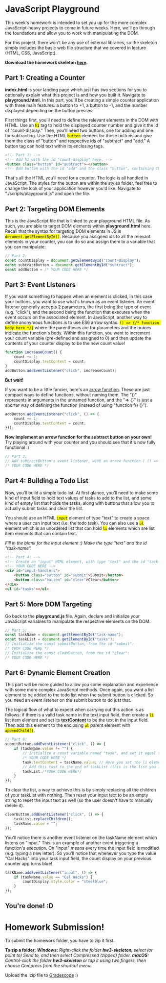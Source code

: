# JavaScript Playground

This week's homework is intended to set you up for the more complex JavaScript-heavy projects to come in future weeks. Here, we'll go through the foundations and allow you to work with manipulating the DOM.

For this project, there won't be any use of external libraries, so the skeleton simply includes the basic web file structure that we covered in lecture (HTML, CSS, JavaScript).

**Download the homework skeleton [here](assets/hw3/hw3-skeleton.zip).**

## Part 1: Creating a Counter
**index.html** is your landing page which just has two sections for you to optionally explain what this project is and how you built it. Navigate to **playground.html.** In this part, you'll be creating a simple counter application with three main features: a button to +1, a button to -1, and the number displayed depending on the button presses.

First things first, you'll need to define the relevant elements in the DOM with HTML. Use an <mark><code>h1</code></mark> tag to hold the displayed counter number and give it the id of "count-display." Then, you'll need two buttons, one for adding and one for subtracting. Use the HTML <mark><code>button</code></mark> element for these buttons and give them the class of "button" and respective ids of "subtract" and "add." A button tag can hold text within its enclosing tags.

```html
<!-- Part 1: -->
<!-- Add h1 with the id "count-display" here. -->
<button class="button" id="subtract">-</button>
<!-- Add button with the id "add" and the class "button", containing the text "+" here. -->
```

That's all the HTML you'll need for a counter. The logic is all handled in JavaScript. The styles for the button are within the styles folder, feel free to change the look of your application however you'd like. Navigate to "./scripts/playground.js" and open the file.

## Part 2: Targeting DOM Elements

This is the JavaScript file that is linked to your playground HTML file. As such, you are able to target DOM elements within **playground.html** here. Recall that the syntax for targeting DOM elements in JS is <mark><code>document.getElementById()</code></mark>. Because you assigned ids to all the relevant elements in your counter, you can do so and assign them to a variable that you can manipulate:

```javascript
// Part 2:
const countDisplay = document.getElementById("count-display");
const subtractButton = document.getElementById("subtract");
const addButton = /* YOUR CODE HERE */
```

## Part 3: Event Listeners
If you want something to happen when an element is clicked, in this case your buttons, you want to use what's known as an event listener. An event listener generally accepts 2 parameters, the first being the type of event (e.g. "click"), and the second being the function that executes when the event occurs on the associated element. In JavaScript, another way to define anonymous functions is to use ES6 arrow syntax. <mark><code>() => {/* function body here */}</code></mark> where the parentheses are for parameters and the braces indicate the function's body. Within this function, you want to increment your count variable (pre-defined and assigned to 0) and then update the contents of your counter display to be the new count value!

```javascript
function increaseCount() {
    count += 1;
    countDisplay.textContent = count;
}
addButton.addEventListener("click", increaseCount);
```
**But wait!**

If you want to be a little fancier, here's an [arrow function](https://developer.mozilla.org/en-US/docs/Web/JavaScript/Reference/Functions/Arrow_functions). These are just compact ways to define functions, without naming them. The "()" represents in arguments in the unnamed function, and the "=> {}" is just a shorter way of defining the function (instead of using "function f() {}"). 

```javascript
addButton.addEventListener("click", () => {
    count += 1;
    countDisplay.textContent = count;
}));
```

**Now implement an arrow function for the subtract button on your own!** Try playing around with your counter and you should see that it's now fully functional :)

```javascript
// Part 3:
// Add subtractButton's event listener, with an arrow function ( () => { function goes here} ):
/* YOUR CODE HERE */
```

## Part 4: Building a Todo List
Now, you'll build a simple todo list. At first glance, you'll need to make some kind of input field to hold text values of tasks to add to the list, and some kind of empty list that holds the tasks, along with buttons that allow you to actually submit tasks and clear the list. 

You should use an HTML <mark><code>input</code></mark> element of type "text" to create a space where a user can input text (i.e. the todo task). You can also use a <mark><code>ul</code></mark> element which is an unordered list that can hold <mark><code>li</code></mark> elements which are list item elements that can contain text. 

_Fill in the blank for the input element :) Make the type "text" and the id "task-name"._

```html
<!-- Part 4: -->
<!-- Create an "input" HTML element, with type "text" and the id "task-name": -->
<!-- YOUR CODE HERE -->
<div id="input-handlers">
    <button class="button" id="submit">Submit</button>
    <button class="button" id="clear">Clear</button>
</div>
<ul id="tasks"></ul>
```

## Part 5: More DOM Targeting
Go back to the **playground.js** file. Again, declare and initialize your JavaScript variables to manipulate the respective elements on the DOM.

```javascript
// Part 5:
const taskName = document.getElementById("task-name");
const taskList = document.getElementById("tasks");
// Initialize the const submitButton, from the id "submit":
/* YOUR CODE HERE */
// Initialize the const clearButton, from the id "clear":
/* YOUR CODE HERE */
```

## Part 6: Dynamic Element Creation
This part will be more guided to allow you some explanation and experience with some more complex JavaScript methods. Once again, you want a list element to be added to the todo list when the submit button is clicked. So you need an event listener on the submit button to do just that. 

The logical flow of what to expect when carrying out this action is as follows: if there is a valid task name in the text input field, then create a <code><mark>li</mark></code> list item element and set its [**textContent**](https://www.w3schools.com/jsref/prop_node_textcontent.asp) to be the text in the input field. Then add this element to the enclosing <code><mark>ul</mark></code> parent element with <mark><code>appendChild()</code></mark>.

```javascript
// Part 6:
submitButton.addEventListener("click", () => {
    if (taskName.value != "") {
        // Initialize a const variable named "task", and set it equal to a new li element. 
        /* YOUR CODE HERE */
        task.textContent = taskName.value; // Here you set the li element you created to have the text value in the input field!
        // Add this task to the end of taskList (this is the list you initialized earlier!).
        taskList./*YOUR CODE HERE*/
    }
});
```

To clear the list, a way to achieve this is by simply replacing all the children of your taskList with nothing. Then reset your input text to be an empty string to reset the input text as well (so the user doesn't have to manually delete it).

```javascript
clearButton.addEventListener("click", () => {
    taskList.replaceChildren();
    taskName.value = "";
});
```
You'll notice there is another event listener on the taskName element which listens on "input." This is an example of another event triggering a function's execution. On "input" means every time the input field is modified (e.g. typing a new letter). So you'll notice that whenever you type the value "Cal Hacks" into your task input field, the count display on your previous counter app turns blue!
 
```javascript
taskName.addEventListener("input", () => {
    if (taskName.value == "Cal Hacks") {
        countDisplay.style.color = "steelblue";
    }
});
```

## You're done! :D


# Homework Submission!
To submit the homework folder, you have to zip it first. 

**To zip a folder:**
_**Windows:** Right-click the folder **hw3-skeleton**, select (or point to) Send to, and then select Compressed (zipped) folder._
_**macOS:** Control-click the folder **hw3-skeleton** or tap it using two fingers, then choose Compress from the shortcut menu._

Upload the .zip file to [Gradescope](https://www.gradescope.com/courses/437611) :)
